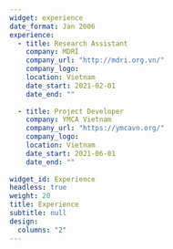 ```yaml
---
widget: experience
date_format: Jan 2006
experience:
  - title: Research Assistant
    company: MDRI
    company_url: "http://mdri.org.vn/"
    company_logo: 
    location: Vietnam
    date_start: 2021-02-01
    date_end: ""
    
  - title: Project Developer
    company: YMCA Vietnam
    company_url: "https://ymcavn.org/"
    company_logo: 
    location: Vietnam
    date_start: 2021-06-01
    date_end: ""
    
widget_id: Experience
headless: true
weight: 20
title: Experience
subtitle: null
design:
  columns: "2"
---
```

